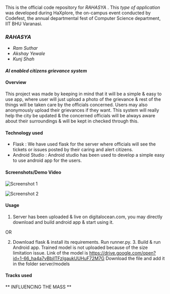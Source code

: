 This is the official code repository for _RAHASYA_ . This _type of application_ was developed during HaXplore, 
the on-campus event conducted by Codefest, the annual departmental fest of Computer Science department, IIT BHU Varanasi.

### _RAHASYA_

* _Ram Suthar_
* _Akshay Yewale_
* _Kunj Shah_

#### _AI enabled citizens grievance system_


#### Overview

This project was made by keeping in mind that it will be a simple & easy to use app, where user will just upload a photo of the grievance & rest of the things will be
taken care by the officials concerned. Users may also anonymously upload their grievances if they want. This system will really help the city be updated & the concerned
officials will be always aware about their surroundings & will be kept in checked through this.

#### Technology used

* Flask : We have used flask for the server where officials will see the tickets or issues posted by their caring and alert citizens.
* Android Studio : Android studio has been used to develop a simple easy to use android app for the users. 

#### Screenshots/Demo Video

![Screenshot 1](https://i.ibb.co/KW73bsR/Screenshot-from-2019-08-25-11-42-12.png)

![Screenshot 2](https://i.ibb.co/3ML5bR8/Screenshot-from-2019-08-25-11-42-16.png)

#### Usage

1. Server has been uploaded & live on digitalocean.com, you may directly download and build android app & start using it.

OR

2. Download flask & install its requirements. Run runner.py. 3. Build & run Android app.
Trained model is not uploaded because of the size limitation issue. Link of the model is https://drive.google.com/open?id=1-66_ha4a7vBbjITFzIgaukUUHuF72M7G 
Download the file and add it in the folder server/models

#### Tracks used

** INFLUENCING THE MASS **
